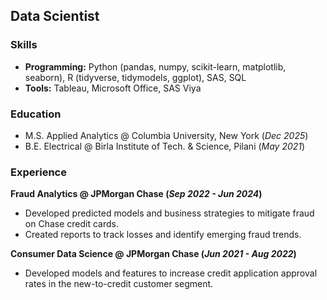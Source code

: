 ## Data Scientist

### Skills
- **Programming:** Python (pandas, numpy, scikit-learn, matplotlib, seaborn), R (tidyverse, tidymodels, ggplot), SAS, SQL
- **Tools:** Tableau, Microsoft Office, SAS Viya

### Education
- M.S. Applied Analytics @ Columbia University, New York (_Dec 2025_)
- B.E. Electrical @ Birla Institute of Tech. & Science, Pilani (_May 2021_)

### Experience
**Fraud Analytics @ JPMorgan Chase (_Sep 2022 - Jun 2024_)** 
- Developed predicted models and business strategies to mitigate fraud on Chase credit cards. 
- Created reports to track losses and identify emerging fraud trends.

**Consumer Data Science @ JPMorgan Chase (_Jun 2021 - Aug 2022_)**
- Developed models and features to increase credit application approval rates in the new-to-credit customer segment.
